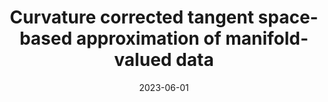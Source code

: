 ---
title: "Curvature corrected tangent space-based approximation of manifold-valued data"
collection: pubP
# url: /publications/measure-space-scattering
excerpt: ''
date: 2023-06-01
venue: 'arXiv preprint'
paperurl: 'https://doi.org/10.48550/arXiv.2306.00507'
arxivurl: 'https://doi.org/10.48550/arXiv.2306.00507'
citation: 'Diepeveen, W., Chew, J.A., Needell, D. Submitted for publication, 2023.'
---